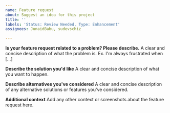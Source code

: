 ```yaml
---
name: Feature request
about: Suggest an idea for this project
title: ''
labels: 'Status: Review Needed, Type: Enhancement'
assignees: JunaidBabu, sudevschiz

---
```


**Is your feature request related to a problem? Please describe.**
A clear and concise description of what the problem is. Ex. I'm always frustrated when [...]

**Describe the solution you'd like**
A clear and concise description of what you want to happen.

**Describe alternatives you've considered**
A clear and concise description of any alternative solutions or features you've considered.

**Additional context**
Add any other context or screenshots about the feature request here.

